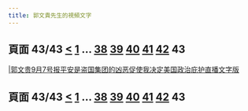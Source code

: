 ```yaml
---
title: 郭文貴先生的視頻文字
---
```

## 頁面 43/43 [**<**]({{site.baseurl}}/miles/transcript/page42) [1]({{site.baseurl}}/miles/transcript/index) ... [38]({{site.baseurl}}/miles/transcript/page38) [39]({{site.baseurl}}/miles/transcript/page39) [40]({{site.baseurl}}/miles/transcript/page40) [41]({{site.baseurl}}/miles/transcript/page41) [42]({{site.baseurl}}/miles/transcript/page42) **43**

[&#124;郭文贵9月7号报平安是盗国集团的凶恶促使我决定美国政治庇护直播文字版]({{site.baseurl}}/miles/transcript/2018/04/20180418-3180317526840992396)


## 頁面 43/43 [**<**]({{site.baseurl}}/miles/transcript/page42) [1]({{site.baseurl}}/miles/transcript/index) ... [38]({{site.baseurl}}/miles/transcript/page38) [39]({{site.baseurl}}/miles/transcript/page39) [40]({{site.baseurl}}/miles/transcript/page40) [41]({{site.baseurl}}/miles/transcript/page41) [42]({{site.baseurl}}/miles/transcript/page42) **43**

